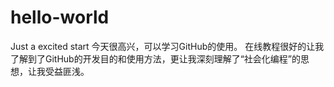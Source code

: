 # hello-world
Just a excited start
今天很高兴，可以学习GitHub的使用。
在线教程很好的让我了解到了GitHub的开发目的和使用方法，更让我深刻理解了“社会化编程”的思想，让我受益匪浅。
